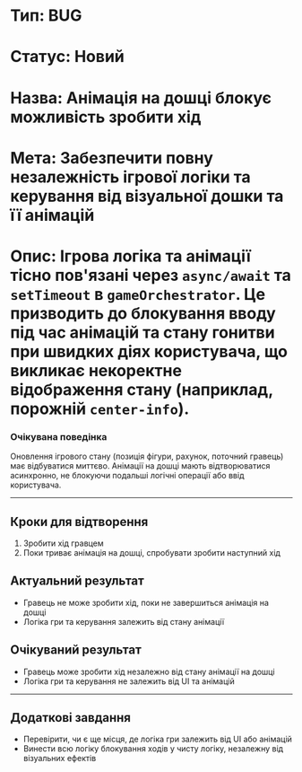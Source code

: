 # Тип: BUG
# Статус: Новий
# Назва: Анімація на дошці блокує можливість зробити хід
# Мета: Забезпечити повну незалежність ігрової логіки та керування від візуальної дошки та її анімацій
# Опис: Ігрова логіка та анімації тісно пов'язані через `async/await` та `setTimeout` в `gameOrchestrator`. Це призводить до блокування вводу під час анімацій та стану гонитви при швидких діях користувача, що викликає некоректне відображення стану (наприклад, порожній `center-info`).

### Очікувана поведінка

Оновлення ігрового стану (позиція фігури, рахунок, поточний гравець) має відбуватися миттєво. Анімації на дошці мають відтворюватися асинхронно, не блокуючи подальші логічні операції або ввід користувача.

---

## Кроки для відтворення
1. Зробити хід гравцем
2. Поки триває анімація на дошці, спробувати зробити наступний хід

## Актуальний результат
- Гравець не може зробити хід, поки не завершиться анімація на дошці
- Логіка гри та керування залежить від стану анімації

## Очікуваний результат
- Гравець може зробити хід незалежно від стану анімації на дошці
- Логіка гри та керування не залежить від UI та анімацій

---

## Додаткові завдання
- Перевірити, чи є ще місця, де логіка гри залежить від UI або анімацій
- Винести всю логіку блокування ходів у чисту логіку, незалежну від візуальних ефектів 